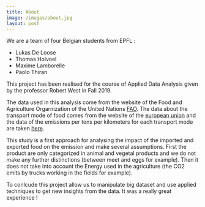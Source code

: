 ```yaml
---
title: About
image: /images/about.jpg
layout: post
---
```



We are a team of four Belgian students from EPFL :

* Lukas De Loose
* Thomas Holvoel
* Maxime Lamborelle
* Paolo Thiran

This project has been realised for the course of Applied Data Analysis given by the professor Robert West in Fall 2019.

The data used in this analysis come from the website of the Food and Agriculture Orgarnization of the United Nations [FAO](http://www.fao.org/faostat/en/#home). The data about the transport mode of food comes from the website of the [european union](https://ec.europa.eu/eurostat/web/international-trade-in-goods/data/database) and the data of the emissions per tons per kilometers for each transport mode are taken [here]( https://www.sciencedirect.com/science/article/pii/S0959652615000438).


This study is a first approach for analysing the impact of the imported and exported food on the emission and make several assumptions. First the product are only categorized in animal and vegetal products and we do not make any further distinctions (between meet and eggs for example). Then it does not take into account the Energy used in the agriculture (the CO2 emits by trucks working in the fields for example).

To conlcude this project allow us to manipulate big dataset and use applied techniques to get new insights from the data. It was a really great experience !